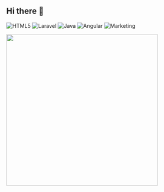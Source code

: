 ## Hi there 👋
![HTML5](https://img.shields.io/badge/Code-HTML5-orange?logo=html5)
![Laravel](https://img.shields.io/badge/PHP-Laravel-red?logo=laravel)
![Java](https://img.shields.io/badge/Java-Backend-blue?logo=java)
![Angular](https://img.shields.io/badge/Frontend-Angular-DD0031?logo=angular)
![Marketing](https://img.shields.io/badge/Strategy-SEO%2FSEM-brightgreen?logo=googleads)

<!--
**juanko6/juanko6** is a ✨ _special_ ✨ repository because its `README.md` (this file) appears on your GitHub profile.

Here are some ideas to get you started:

- 🔭 I’m currently working on ...
- 🌱 I’m currently learning ...
- 👯 I’m looking to collaborate on ...
- 🤔 I’m looking for help with ...
- 💬 Ask me about ...
- 📫 How to reach me: ...
- 😄 Pronouns: ...
- ⚡ Fun fact: ...
-->
<img src="https://media.giphy.com/media/qgQUggAC3Pfv687qPC/giphy.gif" width="400"/>
